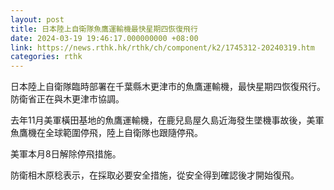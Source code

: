 ```yaml
---
layout: post
title: 日本陸上自衛隊魚鷹運輸機最快星期四恢復飛行
date: 2024-03-19 19:46:17.000000000 +08:00
link: https://news.rthk.hk/rthk/ch/component/k2/1745312-20240319.htm
categories: rthk
---
```


日本陸上自衛隊臨時部署在千葉縣木更津市的魚鷹運輸機，最快星期四恢復飛行。防衛省正在與木更津市協調。

去年11月美軍橫田基地的魚鷹運輸機，在鹿兒島屋久島近海發生墜機事故後，美軍魚鷹機在全球範圍停飛，陸上自衛隊也跟隨停飛。

美軍本月8日解除停飛措施。

防衛相木原稔表示，在採取必要安全措施，從安全得到確認後才開始復飛。
